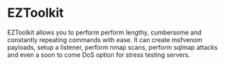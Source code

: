 # EZToolkit
EZToolkit allows you to perform perform lengthy, cumbersome and constantly repeating commands with ease. It can create msfvenom payloads, setup a listener, perform nmap scans, perform sqlmap attacks and even a soon to come DoS option for stress testing servers.
